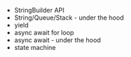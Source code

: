 - StringBuilder API
- String/Queue/Stack - under the hood
- yield
- async await for loop
- async await - under the hood
- state machine
